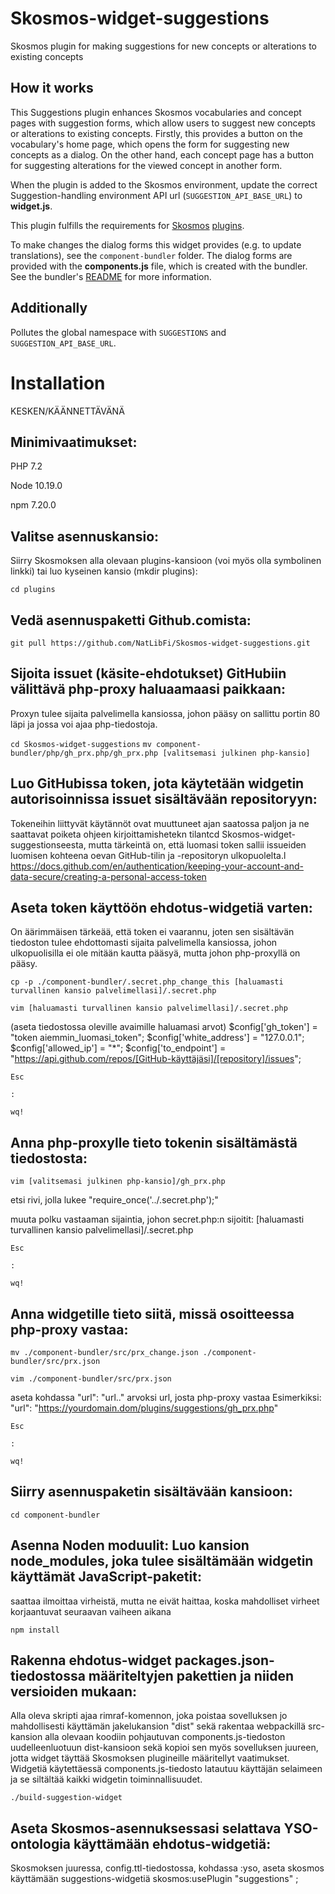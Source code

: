 # Skosmos-widget-suggestions

Skosmos plugin for making suggestions for new concepts or alterations to existing concepts

## How it works

This Suggestions plugin enhances Skosmos vocabularies and concept pages with suggestion forms, which allow users to suggest new concepts or alterations to existing concepts.
Firstly, this provides a button on the vocabulary's home page, which opens the form for suggesting new concepts as a dialog. On the other hand, each concept page has a button for suggesting alterations for the viewed concept in another form.

When the plugin is added to the Skosmos environment, update the correct Suggestion-handling environment API url (`SUGGESTION_API_BASE_URL`) to **widget.js**.

This plugin fulfills the requirements for [Skosmos](https://github.com/NatLibFi/Skosmos) [plugins](https://github.com/NatLibFi/Skosmos/wiki/Plugins).

To make changes the dialog forms this widget provides (e.g. to update translations), see the `component-bundler` folder. The dialog forms are provided with the **components.js** file, which is created with the bundler. See the bundler's [README](https://github.com/NatLibFi/Skosmos-widget-suggestions/tree/master/component-bundler) for more information.

## Additionally

Pollutes the global namespace with `SUGGESTIONS` and `SUGGESTION_API_BASE_URL`.

# Installation

KESKEN/KÄÄNNETTÄVÄNÄ

## Minimivaatimukset:
PHP 	7.2

Node 	10.19.0

npm 	7.20.0

## Valitse asennuskansio:
Siirry Skosmoksen alla olevaan plugins-kansioon (voi myös olla symbolinen linkki) tai luo kyseinen kansio (mkdir plugins):

`cd plugins`

## Vedä asennuspaketti Github.comista:

`git pull https://github.com/NatLibFi/Skosmos-widget-suggestions.git`

## Sijoita issuet (käsite-ehdotukset) GitHubiin välittävä php-proxy haluaamaasi paikkaan:
Proxyn tulee sijaita palvelimella kansiossa, johon pääsy on sallittu portin 80 läpi ja jossa voi ajaa php-tiedostoja. 

`cd Skosmos-widget-suggestions`
`mv component-bundler/php/gh_prx.php/gh_prx.php [valitsemasi julkinen php-kansio]`

## Luo GitHubissa token, jota käytetään widgetin autorisoinnissa issuet sisältävään repositoryyn:
Tokeneihin liittyvät käytännöt ovat muuttuneet ajan saatossa paljon ja ne saattavat poiketa ohjeen kirjoittamishetekn tilantcd Skosmos-widget-suggestionseesta, mutta tärkeintä on, että luomasi token sallii issueiden luomisen kohteena oevan GitHub-tilin ja -repositoryn ulkopuolelta.l
https://docs.github.com/en/authentication/keeping-your-account-and-data-secure/creating-a-personal-access-token

## Aseta token käyttöön ehdotus-widgetiä varten:
On äärimmäisen tärkeää, että token ei vaarannu, joten sen sisältävän tiedoston tulee ehdottomasti sijaita palvelimella kansiossa, johon ulkopuolisilla ei ole mitään kautta pääsyä, mutta johon php-proxyllä on pääsy.

`cp -p ./component-bundler/.secret.php_change_this [haluamasti turvallinen kansio palvelimellasi]/.secret.php`

`vim [haluamasti turvallinen kansio palvelimellasi]/.secret.php`

(aseta tiedostossa oleville avaimille haluamasi arvot)
$config['gh_token'] = "token aiemmin_luomasi_token";
$config['white_address'] = "127.0.0.1";
$config['allowed_ip'] = "*";
$config['to_endpoint'] = "https://api.github.com/repos/[GitHub-käyttäjäsi]/[repository]/issues";

`Esc`

`:`

`wq!`

## Anna php-proxylle tieto tokenin sisältämästä tiedostosta:

`vim [valitsemasi julkinen php-kansio]/gh_prx.php`

etsi rivi, jolla lukee "require_once('../.secret.php');"

muuta polku vastaaman sijaintia, johon secret.php:n sijoitit: [haluamasti turvallinen kansio palvelimellasi]/.secret.php

`Esc`

`:`

`wq!`

## Anna widgetille tieto siitä, missä osoitteessa php-proxy vastaa:

`mv ./component-bundler/src/prx_change.json ./component-bundler/src/prx.json`

`vim ./component-bundler/src/prx.json`

aseta kohdassa "url": "url.." arvoksi url, josta php-proxy vastaa
Esimerkiksi: "url": "https://yourdomain.dom/plugins/suggestions/gh_prx.php"

`Esc`

`:`

`wq!`

## Siirry asennuspaketin sisältävään kansioon:

`cd component-bundler`

## Asenna Noden moduulit: Luo kansion node_modules, joka tulee sisältämään widgetin käyttämät JavaScript-paketit:
saattaa ilmoittaa virheistä, mutta ne eivät haittaa, koska mahdolliset virheet korjaantuvat seuraavan vaiheen aikana

`npm install`

## Rakenna ehdotus-widget packages.json-tiedostossa määriteltyjen pakettien ja niiden versioiden mukaan:
Alla oleva skripti ajaa rimraf-komennon, joka poistaa sovelluksen jo mahdollisesti käyttämän jakelukansion "dist" sekä rakentaa webpackillä src-kansion alla olevaan koodiin pohjautuvan components.js-tiedoston uudelleenluotuun dist-kansioon sekä kopioi sen myös sovelluksen juureen, jotta widget täyttää Skosmoksen plugineille määritellyt vaatimukset. Widgetiä käytettäessä components.js-tiedosto latautuu käyttäjän selaimeen ja se siltältää kaikki widgetin toiminnallisuudet.

`./build-suggestion-widget`

## Aseta Skosmos-asennuksessasi selattava YSO-ontologia käyttämään ehdotus-widgetiä:
Skosmoksen juuressa, config.ttl-tiedostossa, kohdassa :yso, aseta skosmos käyttämään suggestions-widgetiä
skosmos:usePlugin "suggestions" ;


